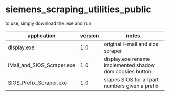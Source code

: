 # siemens_scraping_utilities_public
to use, simply download the .exe and run

application|version|notes
-----------|-------|-----
display.exe|1.0|original i-mall and sios scraper
IMall_and_SIOS_Scraper.exe|1.0|display.exe rename <br> implemented shadow dom cookies button
SIOS_Prefix_Scraper.exe|1.0|srapes SIOS for all part numbers given a prefix
